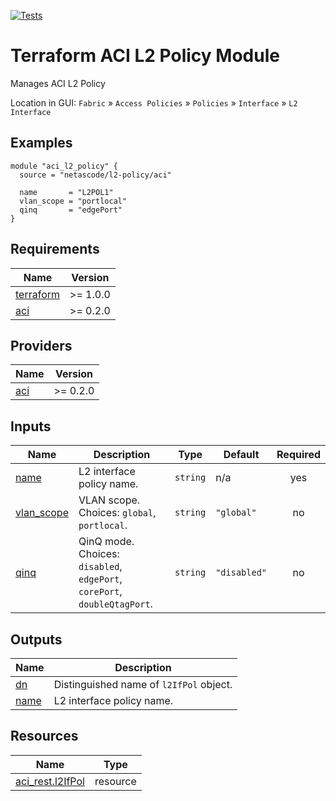 <!-- BEGIN_TF_DOCS -->
[![Tests](https://github.com/netascode/terraform-aci-l2-policy/actions/workflows/test.yml/badge.svg)](https://github.com/netascode/terraform-aci-l2-policy/actions/workflows/test.yml)

# Terraform ACI L2 Policy Module

Manages ACI L2 Policy

Location in GUI:
`Fabric` » `Access Policies` » `Policies` » `Interface` » `L2 Interface`

## Examples

```hcl
module "aci_l2_policy" {
  source = "netascode/l2-policy/aci"

  name       = "L2POL1"
  vlan_scope = "portlocal"
  qinq       = "edgePort"
}

```

## Requirements

| Name | Version |
|------|---------|
| <a name="requirement_terraform"></a> [terraform](#requirement\_terraform) | >= 1.0.0 |
| <a name="requirement_aci"></a> [aci](#requirement\_aci) | >= 0.2.0 |

## Providers

| Name | Version |
|------|---------|
| <a name="provider_aci"></a> [aci](#provider\_aci) | >= 0.2.0 |

## Inputs

| Name | Description | Type | Default | Required |
|------|-------------|------|---------|:--------:|
| <a name="input_name"></a> [name](#input\_name) | L2 interface policy name. | `string` | n/a | yes |
| <a name="input_vlan_scope"></a> [vlan\_scope](#input\_vlan\_scope) | VLAN scope. Choices: `global`, `portlocal`. | `string` | `"global"` | no |
| <a name="input_qinq"></a> [qinq](#input\_qinq) | QinQ mode. Choices: `disabled`, `edgePort`, `corePort`, `doubleQtagPort`. | `string` | `"disabled"` | no |

## Outputs

| Name | Description |
|------|-------------|
| <a name="output_dn"></a> [dn](#output\_dn) | Distinguished name of `l2IfPol` object. |
| <a name="output_name"></a> [name](#output\_name) | L2 interface policy name. |

## Resources

| Name | Type |
|------|------|
| [aci_rest.l2IfPol](https://registry.terraform.io/providers/netascode/aci/latest/docs/resources/rest) | resource |
<!-- END_TF_DOCS -->